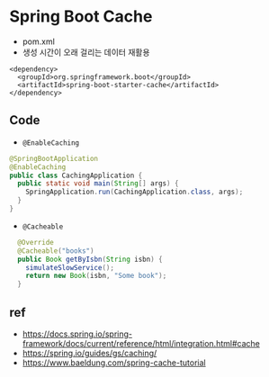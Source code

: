 # Spring Boot Cache
* pom.xml
* 생성 시간이 오래 걸리는 데이터 재활용

```
<dependency>
  <groupId>org.springframework.boot</groupId>
  <artifactId>spring-boot-starter-cache</artifactId>
</dependency>
```

## Code
* `@EnableCaching`

```java
@SpringBootApplication
@EnableCaching
public class CachingApplication {
  public static void main(String[] args) {
    SpringApplication.run(CachingApplication.class, args);
  }
}
```

* `@Cacheable`

```java
  @Override
  @Cacheable("books")
  public Book getByIsbn(String isbn) {
    simulateSlowService();
    return new Book(isbn, "Some book");
  }
```

## ref
* https://docs.spring.io/spring-framework/docs/current/reference/html/integration.html#cache
* https://spring.io/guides/gs/caching/
* https://www.baeldung.com/spring-cache-tutorial
